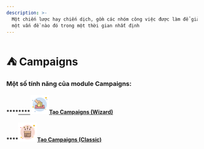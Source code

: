 ```yaml
---
description: >-
  Một chiến lược hay chiến dịch, gồm các nhóm công việc được làm để giải quyết
  một vấn đề nào đó trong một thời gian nhất định
---
```


# ⛺ Campaigns

### Một số tính năng của module Campaigns:

#### ****[****![](../../../.gitbook/assets/icons8-elections-50.png)**Tạo Campaigns (Wizard)**](tao-campaigns-wizard.md)

#### ****![](../../../.gitbook/assets/icons8-multichannel-50.png)[Tạo Campaigns (Classic)](tao-campaigns-classic.md)
